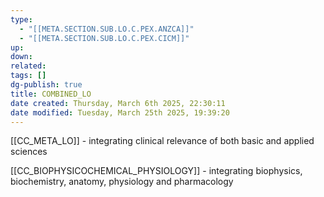 ```yaml
---
type:
  - "[[META.SECTION.SUB.LO.C.PEX.ANZCA]]"
  - "[[META.SECTION.SUB.LO.C.PEX.CICM]]"
up: 
down: 
related: 
tags: []
dg-publish: true
title: COMBINED_LO
date created: Thursday, March 6th 2025, 22:30:11
date modified: Tuesday, March 25th 2025, 19:39:20
---
```


[[CC_META_LO]] - integrating clinical relevance of both basic and applied sciences

[[CC_BIOPHYSICOCHEMICAL_PHYSIOLOGY]] - integrating biophysics, biochemistry, anatomy, physiology and pharmacology
